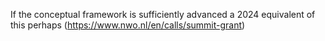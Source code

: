 If the conceptual framework is sufficiently advanced a 2024 equivalent of this perhaps (https://www.nwo.nl/en/calls/summit-grant)
